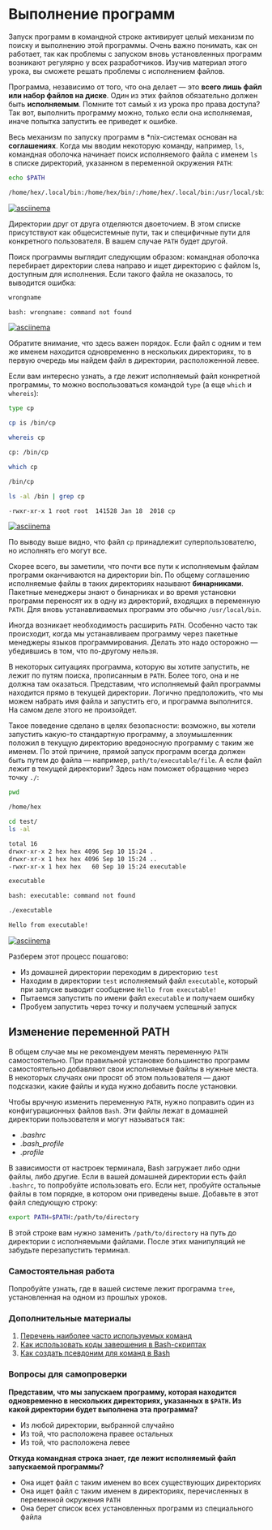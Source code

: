 # Выполнение программ

Запуск программ в командной строке активирует целый механизм по поиску и выполнению этой программы. Очень важно понимать, как он работает, так как проблемы с запуском вновь установленных программ возникают регулярно у всех разработчиков. Изучив материал этого урока, вы сможете решать проблемы с исполнением файлов.

Программа, независимо от того, что она делает — это **всего лишь файл или набор файлов на диске**. Один из этих файлов обязательно должен быть **исполняемым**. Помните тот самый x из урока про права доступа? Так вот, выполнить программу можно, только если она исполняемая, иначе попытка запустить ее приведет к ошибке.

Весь механизм по запуску программ в *nix-системах основан на **соглашениях**. Когда мы вводим некоторую команду, например, `ls`, командная оболочка начинает поиск исполняемого файла с именем `ls` в списке директорий, указанном в переменной окружения `PATH`:

```bash
echo $PATH

/home/hex/.local/bin:/home/hex/bin/:/home/hex/.local/bin:/usr/local/sbin:/usr/local/bin:/usr/sbin:/usr/bin:/sbin:/bin
```

[![asciinema](https://asciinema.org/a/01M4S4F4DnfFA7GUIscaygEfl.png)](https://asciinema.org/a/01M4S4F4DnfFA7GUIscaygEfl/iframe?preload=1&cols=120&rows=17)

Директории друг от друга отделяются двоеточием. В этом списке присутствуют как общесистемные пути, так и специфичные пути для конкретного пользователя. В вашем случае `PATH` будет другой.

Поиск программы выглядит следующим образом: командная оболочка перебирает директории слева направо и ищет директорию с файлом ls, доступным для исполнения. Если такого файла не оказалось, то выводится ошибка:

```bash
wrongname

bash: wrongname: command not found
```

[![asciinema](https://asciinema.org/a/mQnMTPx8omF0aByyb1f9HXaDM.png)](https://asciinema.org/a/mQnMTPx8omF0aByyb1f9HXaDM/iframe?preload=1&cols=120&rows=17)

Обратите внимание, что здесь важен порядок. Если файл с одним и тем же именем находится одновременно в нескольких директориях, то в первую очередь мы найдем файл в директории, расположенной левее.

Если вам интересно узнать, а где лежит исполняемый файл конкретной программы, то можно воспользоваться командой `type` (а еще `which` и `whereis`):

```bash
type cp

cp is /bin/cp

whereis cp

cp: /bin/cp

which cp

/bin/cp

ls -al /bin | grep cp

-rwxr-xr-x 1 root root  141528 Jan 18  2018 cp
```

[![asciinema](https://asciinema.org/a/ixtEcoBaPwduH58Icdj9JWXjb.png)](https://asciinema.org/a/ixtEcoBaPwduH58Icdj9JWXjb/iframe?preload=1&cols=120&rows=17)

По выводу выше видно, что файл `cp` принадлежит суперпользователю, но исполнять его могут все.

Скорее всего, вы заметили, что почти все пути к исполняемым файлам программ оканчиваются на директории bin. По общему соглашению исполняемые файлы в таких директориях называют **бинарниками**. Пакетные менеджеры знают о бинарниках и во время установки программ переносят их в одну из директорий, входящих в переменную `PATH`. Для вновь устанавливаемых программ это обычно `/usr/local/bin`.

Иногда возникает необходимость расширить `PATH`. Особенно часто так происходит, когда мы устанавливаем программу через пакетные менеджеры языков программирования. Делать это надо осторожно — убедившись в том, что по-другому нельзя.

В некоторых ситуациях программа, которую вы хотите запустить, не лежит по путям поиска, прописанным в `PATH`. Более того, она и не должна там оказаться. Представим, что исполняемый файл программы находится прямо в текущей директории. Логично предположить, что мы можем набрать имя файла и запустить его, и программа выполнится. На самом деле этого не произойдет.

Такое поведение сделано в целях безопасности: возможно, вы хотели запустить какую-то стандартную программу, а злоумышленник положил в текущую директорию вредоносную программу с таким же именем. По этой причине, прямой запуск программ всегда должен быть путем до файла — например, `path/to/executable/file`. А если файл лежит в текущей директории? Здесь нам поможет обращение через точку `./`:

```bash
pwd

/home/hex

cd test/
ls -al

total 16
drwxr-xr-x 2 hex hex 4096 Sep 10 15:24 .
drwxr-xr-x 1 hex hex 4096 Sep 10 15:24 ..
-rwxr-xr-x 1 hex hex   60 Sep 10 15:24 executable

executable

bash: executable: command not found

./executable

Hello from executable!
```

[![asciinema](https://asciinema.org/a/DC4LS6Spp5YFLjg0mhf9MGJnm.png)](https://asciinema.org/a/DC4LS6Spp5YFLjg0mhf9MGJnm/iframe?preload=1&cols=120&rows=17)

Разберем этот процесс пошагово:

- Из домашней директории переходим в директорию `test`
- Находим в директории `test` исполняемый файл `executable`, который при запуске выводит сообщение `Hello from executable!`
- Пытаемся запустить по имени файл `executable` и получаем ошибку
- Пробуем запустить через точку и получаем успешный запуск

## Изменение переменной PATH

В общем случае мы не рекомендуем менять переменную `PATH` самостоятельно. При правильной установке большинство программ самостоятельно добавляют свои исполняемые файлы в нужные места. В некоторых случаях они просят об этом пользователя — дают подсказки, какие файлы и куда нужно добавить после установки.

Чтобы вручную изменить переменную `PATH`, нужно поправить один из конфигурационных файлов `Bash`. Эти файлы лежат в домашней директории пользователя и могут называться так:

- *.bashrc*
- *.bash_profile*
- *.profile*

В зависимости от настроек терминала, Bash загружает либо одни файлы, либо другие. Если в вашей домашней директории есть файл `.bashrc`, то попробуйте использовать его. Если нет, пробуйте остальные файлы в том порядке, в котором они приведены выше. Добавьте в этот файл следующую строку:

```bash
export PATH=$PATH:/path/to/directory
```

В этой строке вам нужно заменить `/path/to/directory` на путь до директории с исполняемыми файлами. После этих манипуляций не забудьте перезапустить терминал.

### Самостоятельная работа

Попробуйте узнать, где в вашей системе лежит программа `tree`, установленная на одном из прошлых уроков.

### Дополнительные материалы

1. [Перечень наиболее часто используемых команд](https://white55.ru/cmdmain.html)
2. [Как использовать коды завершения в Bash-скриптах](https://ru.hexlet.io/blog/posts/kak-ispolzovat-kody-zaversheniya-v-bash-skriptah) 
3. [Как создать псевдоним для команд в Bash](https://habr.com/ru/company/poiskvps/blog/420347/)

### Вопросы для самопроверки

**Представим, что мы запускаем программу, которая находится одновременно в нескольких директориях, указанных в `$PATH`. Из какой директории будет выполнена эта программа?**

- Из любой директории, выбранной случайно
- Из той, что расположена правее остальных
- Из той, что расположена левее

**Откуда командная строка знает, где лежит исполняемый файл запускаемой программы?**

- Она ищет файл с таким именем во всех существующих директориях
- Она ищет файл с таким именем в директориях, перечисленных в переменной окружения `PATH`
- Она берет список всех установленных программ из специального файла